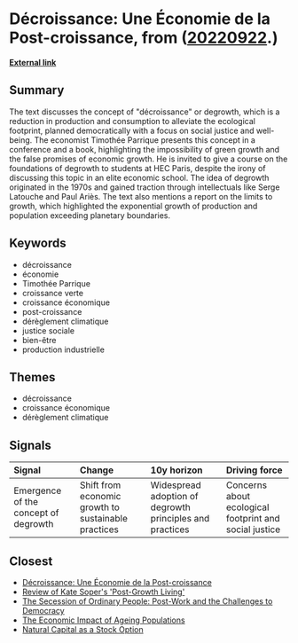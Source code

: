 # __Décroissance: Une Économie de la Post-croissance__, from ([20220922](https://kghosh.substack.com/p/20220922).)

__[External link](https://www.lemonde.fr/campus/article/2022/09/22/ralentir-ou-perir-la-decroissance-theme-de-rentree-a-hec_6142734_4401467.html?utm_term=Autofeed&utm_medium=Social&utm_source=Twitter#Echobox=1663848304)__



## Summary

The text discusses the concept of "décroissance" or degrowth, which is a reduction in production and consumption to alleviate the ecological footprint, planned democratically with a focus on social justice and well-being. The economist Timothée Parrique presents this concept in a conference and a book, highlighting the impossibility of green growth and the false promises of economic growth. He is invited to give a course on the foundations of degrowth to students at HEC Paris, despite the irony of discussing this topic in an elite economic school. The idea of degrowth originated in the 1970s and gained traction through intellectuals like Serge Latouche and Paul Ariès. The text also mentions a report on the limits to growth, which highlighted the exponential growth of production and population exceeding planetary boundaries.

## Keywords

* décroissance
* économie
* Timothée Parrique
* croissance verte
* croissance économique
* post-croissance
* dérèglement climatique
* justice sociale
* bien-être
* production industrielle

## Themes

* décroissance
* croissance économique
* dérèglement climatique

## Signals

| Signal                               | Change                                              | 10y horizon                                              | Driving force                                          |
|:-------------------------------------|:----------------------------------------------------|:---------------------------------------------------------|:-------------------------------------------------------|
| Emergence of the concept of degrowth | Shift from economic growth to sustainable practices | Widespread adoption of degrowth principles and practices | Concerns about ecological footprint and social justice |

## Closest

* [Décroissance: Une Économie de la Post-croissance](94317d62a04e47f7d4873cfe17190e81)
* [Review of Kate Soper's 'Post-Growth Living'](71cbf82b85b58a6675d05308f8e1759e)
* [The Secession of Ordinary People: Post-Work and the Challenges to Democracy](43aa6ac3d82bbc19f0d66d5b2bb37897)
* [The Economic Impact of Ageing Populations](bff595b72330d833dba477e2dc2a5656)
* [Natural Capital as a Stock Option](bf06142acab0ca8fd2ed4e9231f0c279)